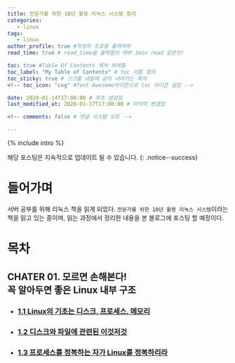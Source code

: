 ```yaml
---
title: 전문가를 위한 10년 활용 리눅스 시스템 정리
categories: 
   - linux
tags:
   - linux 
author_profile: true #작성자 프로필 출력여부
read_time: true # read_time을 출력할지 여부 1min read 같은것!

toc: true #Table Of Contents 목차 보여줌
toc_label: "My Table of Contents" # toc 이름 정의
toc_sticky: true # 스크롤 내릴때 같이 내려가는 목차
<!-- toc_icon: "cog" #font Awesome아이콘으로 toc 아이콘 설정 -->

date: 2020-01-14T17:00:00 # 최초 생성일
last_modified_at: 2020-01-17T17:00:00 # 마지막 변경일

<!-- comments: false # 댓글 시스템 오프 -->

---
```


<!-- intro -->
{% include intro %}

<!-- 지속적으로 업데이트 할 경우만 추가 -->
해당 포스팅은 지속적으로 업데이트 될 수 있습니다.
{: .notice--success}

# 들어가며
서버 공부를 위해 리눅스 책을 읽게 되었다.
`전문가를 위한 10년 활용 리눅스 시스템`이라는 책을 읽고 있는 중이며, 읽는 과정에서 정리한 내용을 본 블로그에 포스팅 할 예정이다.

# 목차
## CHATER 01. 모르면 손해본다!<br> 꼭 알아두면 좋은 Linux 내부 구조

-  ### [1.1 Linux의 기초는 디스크, 프로세스, 메모리](#)

-  ### [1.2 디스크와 파일에 관련된 이것저것](https://choiseonjae.github.io/linux/%EB%A6%AC%EB%88%85%EC%8A%A4-%EB%82%B4%EB%B6%80-%EA%B5%AC%EC%A1%B0-%EC%A0%95%EB%A6%AC-(2)/#chapter-01-%EB%AA%A8%EB%A5%B4%EB%A9%B4-%EC%86%90%ED%95%B4%EB%B3%B8%EB%8B%A4-%EA%BC%AD-%EC%95%8C%EC%95%84%EB%91%90%EB%A9%B4-%EC%A2%8B%EC%9D%80-linux-%EB%82%B4%EB%B6%80-%EA%B5%AC%EC%A1%B0)

-  ### [1.3 프로세스를 정복하는 자가 Linux를 정복하리라](https://choiseonjae.github.io/linux/%EB%A6%AC%EB%88%85%EC%8A%A4-%EB%82%B4%EB%B6%80-%EA%B5%AC%EC%A1%B0-%EC%A0%95%EB%A6%AC-(3)/)
<!--stackedit_data:
eyJoaXN0b3J5IjpbNzU1NzQzODIxXX0=
-->